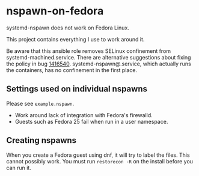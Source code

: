 # nspawn-on-fedora #

systemd-nspawn does not work on Fedora Linux.

This project contains everything I use to work around it.

Be aware that this ansible role removes SELinux confinement from systemd-machined.service.
There are alternative suggestions about fixing the policy in bug [1416540](https://bugzilla.redhat.com/show_bug.cgi?id=1416540).
systemd-nspawn@.service, which actually runs the containers, has no confinement in the first place.

## Settings used on individual nspawns

Please see `example.nspawn`.

* Work around lack of integration with Fedora's firewalld.
* Guests such as Fedora 25 fail when run in a user namespace.

## Creating nspawns

When you create a Fedora guest using dnf, it will try to label the files.
This cannot possibly work.
You must run `restorecon -R` on the install before you can run it.
